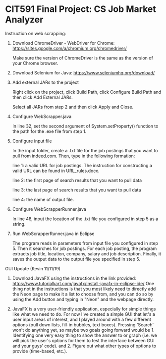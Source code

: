 # CIT591 Final Project: CS Job Market Analyzer
Instruction on web scrapping:
1. Download ChromeDriver - WebDriver for Chrome: https://sites.google.com/a/chromium.org/chromedriver/
   
   Make sure the version of ChromeDriver is the same as the version of your Chrome browser.
   
2. Download Selenium for Java: https://www.seleniumhq.org/download/

3. Add external JARs to the project
  
   Right click on the project, click Build Path, click Configure Build Path and then click Add External JARs.
   
   Select all JARs from step 2 and then click Apply and Close.
  
4. Configure WebScrapper.java
   
   In line 32, set the second argument of System.setProperty() function to the path for the .exe file from step 1.
   
5. Configure input file

   In the input folder, create a .txt file for the job postings that you want to pull from indeed.com. Then, type in the following formation:
   
      line 1: a valid URL for job postings. The instruction for constructing a valid URL can be found in URL_rules.docx.
   
      line 2: the first page of search results that you want to pull data
      
      line 3: the last page of search results that you want to pull data
   
      line 4: the name of output file.

6. Configure WebScrapperRunner.java

   In line 48, input the location of the .txt file you configured in step 5 as a string.
   
7. Run WebScrapperRunner.java in Eclipse

   The program reads in parameters from input file you configured in step 5. Then it searches for job postings. For each job posting, the program extracts job title, location, company, salary and job description. Finally, it saves the output data to the output file you specified in step 5. 


GUI Update (Kevin 11/11/19)

1. Download JavaFX using the instructions in the link provided: https://www.tutorialkart.com/javafx/install-javafx-in-eclipse-ide/
   One thing not in the instructions is that you most likely need to directly add the Neon page to make it a list to choose from, and you    can do so by using the Add button and typing in "Neon" and the webpage directly.
   
 2. JavaFX is a very user-friendly application, especially for simple things like what we need to do. For now I've created a simple GUI       that let's a user input areas of interest, and I played around with a few different options (pull down lists, fill-in bubbles, text 
    boxes). Pressing 'Search' won't do anything yet, so maybe two goals going forward would be 1. Identifying one very easy thing to show 
    the answer to or graph (i.e. we will pick the user's options for them to test the interface between GUI and your guys' code). and 2.
    Figure out what other types of options to provide (time-based, etc.). 
